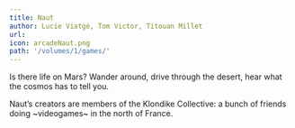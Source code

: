 ```yaml
---
title: Naut
author: Lucie Viatgé, Tom Victor, Titouan Millet
url: 
icon: arcadeNaut.png 
path: '/volumes/1/games/'
---
```


Is there life on Mars? Wander around, drive through
the desert, hear what the cosmos has to tell you.

Naut’s creators are members of the Klondike
Collective: a bunch of friends doing ~videogames~ in
the north of France.